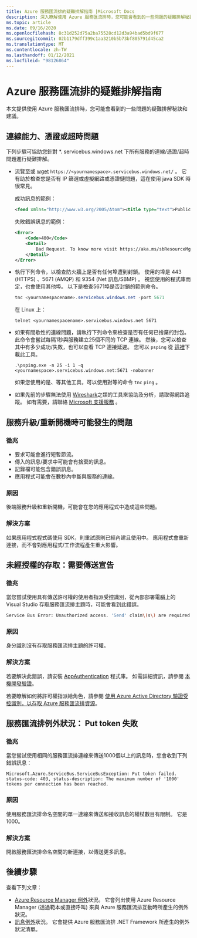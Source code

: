 ```yaml
---
title: Azure 服務匯流排的疑難排解指南 |Microsoft Docs
description: 深入瞭解使用 Azure 服務匯流排時，您可能會看到的一些問題的疑難排解秘訣和建議。
ms.topic: article
ms.date: 09/16/2020
ms.openlocfilehash: 8c31d252d75a2ba75528cd12d3a94bad5bd9f677
ms.sourcegitcommit: 02b1179dff399c1aa3210b5b73bf805791d45ca2
ms.translationtype: MT
ms.contentlocale: zh-TW
ms.lasthandoff: 01/12/2021
ms.locfileid: "98126864"
---
```

# <a name="troubleshooting-guide-for-azure-service-bus"></a>Azure 服務匯流排的疑難排解指南
本文提供使用 Azure 服務匯流排時，您可能會看到的一些問題的疑難排解秘訣和建議。 

## <a name="connectivity-certificate-or-timeout-issues"></a>連線能力、憑證或超時問題
下列步驟可協助您針對 *. servicebus.windows.net 下所有服務的連線/憑證/超時問題進行疑難排解。 

- 流覽至或 [wget](https://www.gnu.org/software/wget/) `https://<yournamespace>.servicebus.windows.net/` 。 它有助於檢查您是否有 IP 篩選或虛擬網路或憑證鏈問題，這在使用 java SDK 時很常見。

    成功訊息的範例：
    
    ```xml
    <feed xmlns="http://www.w3.org/2005/Atom"><title type="text">Publicly Listed Services</title><subtitle type="text">This is the list of publicly-listed services currently available.</subtitle><id>uuid:27fcd1e2-3a99-44b1-8f1e-3e92b52f0171;id=30</id><updated>2019-12-27T13:11:47Z</updated><generator>Service Bus 1.1</generator></feed>
    ```
    
    失敗錯誤訊息的範例：

    ```xml
    <Error>
        <Code>400</Code>
        <Detail>
            Bad Request. To know more visit https://aka.ms/sbResourceMgrExceptions. . TrackingId:b786d4d1-cbaf-47a8-a3d1-be689cda2a98_G22, SystemTracker:NoSystemTracker, Timestamp:2019-12-27T13:12:40
        </Detail>
    </Error>
    ```
- 執行下列命令，以檢查防火牆上是否有任何埠遭到封鎖。 使用的埠是 443 (HTTPS) 、5671 (AMQP) 和 9354 (Net 訊息/SBMP) 。 視您使用的程式庫而定，也會使用其他埠。 以下是檢查5671埠是否封鎖的範例命令。 

    ```powershell
    tnc <yournamespacename>.servicebus.windows.net -port 5671
    ```

    在 Linux 上：

    ```shell
    telnet <yournamespacename>.servicebus.windows.net 5671
    ```
- 如果有間歇性的連線問題，請執行下列命令來檢查是否有任何已捨棄的封包。 此命令會嘗試每隔1秒與服務建立25個不同的 TCP 連線。 然後，您可以檢查其中有多少成功/失敗，也可以查看 TCP 連接延遲。 您可以 `psping` 從 [這裡](/sysinternals/downloads/psping)下載此工具。

    ```shell
    .\psping.exe -n 25 -i 1 -q <yournamespace>.servicebus.windows.net:5671 -nobanner     
    ```
    如果您使用的是、等其他工具，可以使用對等的命令 `tnc` `ping` 。 
- 如果先前的步驟無法使用 [Wireshark](https://www.wireshark.org/)之類的工具來協助及分析，請取得網路追蹤。 如有需要，請聯絡 [Microsoft 支援服務](https://support.microsoft.com/) 。 

## <a name="issues-that-may-occur-with-service-upgradesrestarts"></a>服務升級/重新開機時可能發生的問題

### <a name="symptoms"></a>徵兆
- 要求可能會進行短暫節流。
- 傳入的訊息/要求中可能會有捨棄的訊息。
- 記錄檔可能包含錯誤訊息。
- 應用程式可能會在數秒內中斷與服務的連線。

### <a name="cause"></a>原因
後端服務升級和重新開機，可能會在您的應用程式中造成這些問題。

### <a name="resolution"></a>解決方案
如果應用程式程式碼使用 SDK，則重試原則已經內建且使用中。 應用程式會重新連接，而不會對應用程式/工作流程產生重大影響。

## <a name="unauthorized-access-send-claims-are-required"></a>未經授權的存取：需要傳送宣告

### <a name="symptoms"></a>徵兆 
當您嘗試使用具有傳送許可權的使用者指派受控識別，從內部部署電腦上的 Visual Studio 存取服務匯流排主題時，可能會看到此錯誤。

```bash
Service Bus Error: Unauthorized access. 'Send' claim\(s\) are required to perform this operation.
```

### <a name="cause"></a>原因
身分識別沒有存取服務匯流排主題的許可權。 

### <a name="resolution"></a>解決方案
若要解決此錯誤，請安裝 [AppAuthentication](https://www.nuget.org/packages/Microsoft.Azure.Services.AppAuthentication/) 程式庫。  如需詳細資訊，請參閱 [本機開發驗證](../key-vault/general/service-to-service-authentication.md#local-development-authentication)。 

若要瞭解如何將許可權指派給角色，請參閱 [使用 Azure Active Directory 驗證受控識別，以存取 Azure 服務匯流排資源](service-bus-managed-service-identity.md)。

## <a name="service-bus-exception-put-token-failed"></a>服務匯流排例外狀況： Put token 失敗

### <a name="symptoms"></a>徵兆
當您嘗試使用相同的服務匯流排連線來傳送1000個以上的訊息時，您會收到下列錯誤訊息： 

`Microsoft.Azure.ServiceBus.ServiceBusException: Put token failed. status-code: 403, status-description: The maximum number of '1000' tokens per connection has been reached.` 

### <a name="cause"></a>原因
使用服務匯流排命名空間的單一連線來傳送和接收訊息的權杖數目有限制。 它是1000。 

### <a name="resolution"></a>解決方案
開啟服務匯流排命名空間的新連接，以傳送更多訊息。

## <a name="next-steps"></a>後續步驟
查看下列文章： 

- [Azure Resource Manager 例外](service-bus-resource-manager-exceptions.md)狀況。 它會列出使用 Azure Resource Manager (透過範本或直接呼叫) 來與 Azure 服務匯流排互動時所產生的例外狀況。
- [訊息例外](service-bus-messaging-exceptions.md)狀況。 它會提供 Azure 服務匯流排 .NET Framework 所產生的例外狀況清單。
